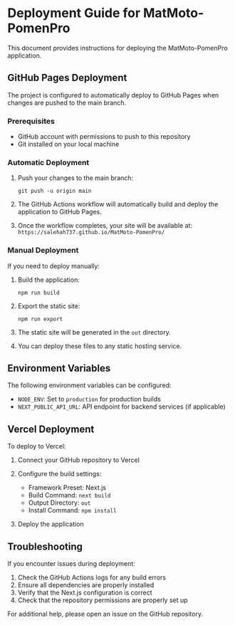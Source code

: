 # Deployment Guide for MatMoto-PomenPro

This document provides instructions for deploying the MatMoto-PomenPro application.

## GitHub Pages Deployment

The project is configured to automatically deploy to GitHub Pages when changes are pushed to the main branch.

### Prerequisites

- GitHub account with permissions to push to this repository
- Git installed on your local machine

### Automatic Deployment

1. Push your changes to the main branch:
   ```
   git push -u origin main
   ```

2. The GitHub Actions workflow will automatically build and deploy the application to GitHub Pages.

3. Once the workflow completes, your site will be available at:
   `https://salehah737.github.io/MatMoto-PomenPro/`

### Manual Deployment

If you need to deploy manually:

1. Build the application:
   ```
   npm run build
   ```

2. Export the static site:
   ```
   npm run export
   ```

3. The static site will be generated in the `out` directory.

4. You can deploy these files to any static hosting service.

## Environment Variables

The following environment variables can be configured:

- `NODE_ENV`: Set to `production` for production builds
- `NEXT_PUBLIC_API_URL`: API endpoint for backend services (if applicable)

## Vercel Deployment

To deploy to Vercel:

1. Connect your GitHub repository to Vercel
2. Configure the build settings:
   - Framework Preset: Next.js
   - Build Command: `next build`
   - Output Directory: `out`
   - Install Command: `npm install`

3. Deploy the application

## Troubleshooting

If you encounter issues during deployment:

1. Check the GitHub Actions logs for any build errors
2. Ensure all dependencies are properly installed
3. Verify that the Next.js configuration is correct
4. Check that the repository permissions are properly set up

For additional help, please open an issue on the GitHub repository.